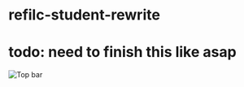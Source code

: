 # refilc-student-rewrite

# **todo: need to finish this like asap**
![Top bar](https://etc.qwit.cloud/random "top bar")